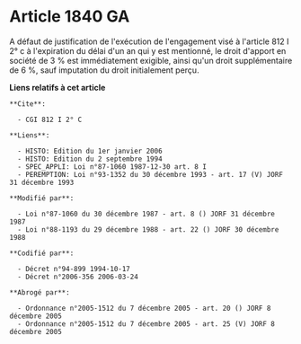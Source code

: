 # Article 1840 GA

A défaut de justification de l'exécution de l'engagement visé à l'article 812 I 2° c à l'expiration du délai d'un an qui y
est mentionné, le droit d'apport en société de 3 % est immédiatement exigible, ainsi qu'un droit supplémentaire de 6 %, sauf
imputation du droit initialement perçu.

**Liens relatifs à cet article**

	**Cite**:

	  - CGI 812 I 2° C

	**Liens**:

	  - HISTO: Edition du 1er janvier 2006
	  - HISTO: Edition du 2 septembre 1994
	  - SPEC_APPLI: Loi n°87-1060 1987-12-30 art. 8 I
	  - PEREMPTION: Loi n°93-1352 du 30 décembre 1993 - art. 17 (V) JORF 31 décembre 1993

	**Modifié par**:

	  - Loi n°87-1060 du 30 décembre 1987 - art. 8 () JORF 31 décembre 1987
	  - Loi n°88-1193 du 29 décembre 1988 - art. 22 () JORF 30 décembre 1988

	**Codifié par**:

	  - Décret n°94-899 1994-10-17
	  - Décret n°2006-356 2006-03-24

	**Abrogé par**:

	  - Ordonnance n°2005-1512 du 7 décembre 2005 - art. 20 () JORF 8 décembre 2005
	  - Ordonnance n°2005-1512 du 7 décembre 2005 - art. 25 (V) JORF 8 décembre 2005
